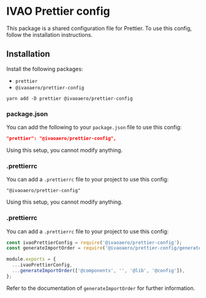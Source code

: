 # IVAO Prettier config

This package is a shared configuration file for Prettier.
To use this config, follow the installation instructions.

## Installation

Install the following packages:
- `prettier`
- `@ivaoaero/prettier-config`

`yarn add -D prettier @ivaoaero/prettier-config`

### package.json

You can add the following to your `package.json` file to use this config:

```json
"prettier": "@ivaoaero/prettier-config",
```

Using this setup, you cannot modify anything.

### .prettierrc

You can add a `.prettierrc` file to your project to use this config:

```
"@ivaoaero/prettier-config"
```

Using this setup, you cannot modify anything.

### .prettierrc

You can add a `.prettierrc` file to your project to use this config:

```js
const ivaoPrettierConfig = require('@ivaoaero/prettier-config');
const generateImportOrder = require('@ivaoaero/prettier-config/generateImportOrder');

module.exports = {
  ...ivaoPrettierConfig,
  ...generateImportOrder(['@components', '', '@lib', '@config']),
};
```

Refer to the documentation of `generateImportOrder` for further information.

